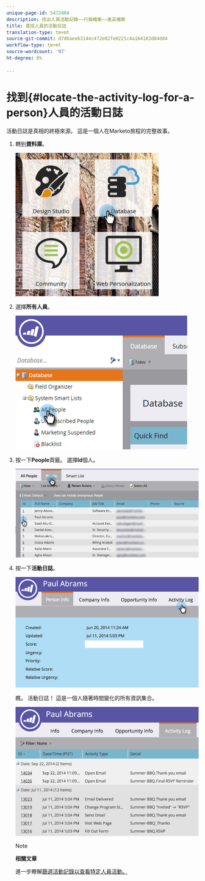 ```yaml
---
unique-page-id: 5472404
description: 找出人員活動記錄——行銷檔案——產品檔案
title: 查找人員的活動日誌
translation-type: tm+mt
source-git-commit: d7d6aee63144c472e02fe0221c4a164183d04dd4
workflow-type: tm+mt
source-wordcount: '97'
ht-degree: 0%

---
```



# 找到{#locate-the-activity-log-for-a-person}人員的活動日誌

活動日誌是真相的終極來源。 這是一個人在Marketo旅程的完整故事。

1. 轉到**資料庫**。

   ![](assets/db-2.png)

1. 選擇&#x200B;**所有人員**。

   ![](assets/two-6.png)

1. 按一下&#x200B;**People**&#x200B;頁籤。 選擇&#x200B;**Id**&#x200B;個人。

   ![](assets/three-5.png)

1. 按一下&#x200B;**活動日誌**。

   ![](assets/four-3.png)

   瞧。 活動日誌！ 這是一個人隨著時間變化的所有資訊集合。

   ![](assets/five-2.png)

   >[!NOTE]
   >
   >**相關文章**
   >
   >
   >進一步瞭解[篩選活動記錄以查看特定人員活動。](filter-activity-types-in-the-activity-log-of-a-person.md)

